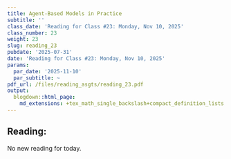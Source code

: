 ```yaml
---
title: Agent-Based Models in Practice
subtitle: ''
class_date: 'Reading for Class #23: Monday, Nov 10, 2025'
class_number: 23
weight: 23
slug: reading_23
pubdate: '2025-07-31'
date: 'Reading for Class #23: Monday, Nov 10, 2025'
params:
  par_date: '2025-11-10'
  par_subtitle: ~
pdf_url: /files/reading_asgts/reading_23.pdf
output:
  blogdown::html_page:
    md_extensions: +tex_math_single_backslash+compact_definition_lists
---
```

## Reading:

No new reading for today.
